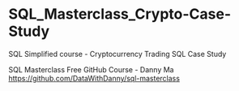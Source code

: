 # SQL_Masterclass_Crypto-Case-Study
SQL Simplified course - Cryptocurrency Trading SQL Case Study

SQL Masterclass Free GitHub Course - Danny Ma
https://github.com/DataWithDanny/sql-masterclass
